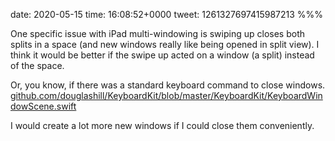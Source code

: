 date: 2020-05-15
time: 16:08:52+0000
tweet: 1261327697415987213
%%%

One specific issue with iPad multi-windowing is swiping up closes both splits in a space (and new windows really like being opened in split view). I think it would be better if the swipe up acted on a window (a split) instead of the space.

Or, you know, if there was a standard keyboard command to close windows. [github.com/douglashill/KeyboardKit/blob/master/KeyboardKit/KeyboardWindowScene.swift](https://github.com/douglashill/KeyboardKit/blob/master/KeyboardKit/KeyboardWindowScene.swift)

I would create a lot more new windows if I could close them conveniently.
